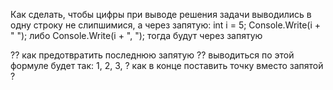 Как сделать, чтобы цифры при выводе решения задачи выводились в одну строку не слипшимися, а через запятую:
int i = 5;
Console.Write(i + " ");
либо Console.Write(i + ", "); тогда будут через запятую

?? как предотвратить последнюю запятую ??
выводиться по этой формуле будет так: 1, 2, 3,
? как в конце поставить точку вместо запятой ?
